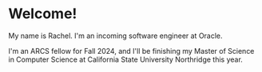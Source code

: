 # Welcome!

My name is Rachel. I'm an incoming software engineer at Oracle.

I'm an ARCS fellow for Fall 2024, and I'll be finishing my Master of Science in Computer Science at California State University Northridge this year.

